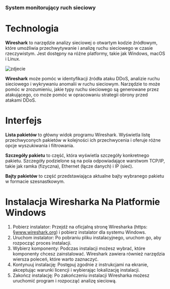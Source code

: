 ### System monitorujący ruch sieciowy
#  Technologia

  **Wireshark** to narzędzie analizy sieciowej o otwartym kodzie źródłowym, które umożliwia przechwytywanie i analizę ruchu sieciowego w czasie rzeczywistym. Jest dostępny na różne platformy, takie jak Windows, macOS i Linux.

![zdjecie](https://upload.wikimedia.org/wikipedia/commons/c/cf/Wireshark_3.6_screenshot.png)

  **Wireshark** może pomóc w identyfikacji źródła ataku DDoS, analizie ruchu sieciowego i wykrywaniu anomalii w ruchu sieciowym. Narzędzie to może pomóc w zrozumieniu, jakie typy ruchu sieciowego są generowane przez atakującego, co może pomóc w opracowaniu strategii obrony przed atakami DDoS.

# Interfejs   

**Lista pakietów** to główny widok programu Wireshark. Wyświetla listę przechwyconych pakietów w kolejności ich przechwycenia i oferuje różne opcje wyszukiwania i filtrowania.

**Szczegóły pakietu** to część, która wyświetla szczegóły konkretnego pakietu. Szczegóły podzielone są na pola odpowiadające warstwom TCP/IP, takie jak ramka (fizyczna), Ethernet (łącze danych) i IP (sieć).

**Bajty pakietów** to część przedstawiająca aktualne bajty wybranego pakietu w formacie szesnastkowym.

# Instalacja Wiresharka Na Platformie Windows
1. Pobierz instalator: Przejdź na oficjalną stronę Wiresharka (https: §www.wireshark.org) i pobierz instalator dla systemu Windows.
2. Uruchom instalator: Po pobraniu pliku instalacyjnego, uruchom go, aby rozpocząć proces instalacji.
3. Wybierz komponenty: Podczas instalacji możesz wybrać, które komponenty chcesz zainstalować. Wireshark zawiera również narzędzia wiersza poleceń, które warto zaznaczyć.
4. Kontynuuj instalację: Postępuj zgodnie z instrukcjami na ekranie, akceptując warunki licencji i wybierając lokalizację instalacji.
5. Zakończ instalację: Po zakończeniu instalacji Wiresharka możesz uruchomić program i rozpocząć analizę sieciową.
